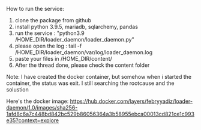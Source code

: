How to run the service:
1. clone the package from github
2. install python 3.9.5, mariadb, sqlarchemy, pandas
3. run the service : "python3.9 /HOME_DIR/loader_daemon/loader_daemon.py"
4. please open the log : tail -f /HOME_DIR/loader_daemon/var/log/loader_daemon.log
5. paste your files in /HOME_DIR/content/
6. After the thread done, please check the content folder


Note: I have created the docker container, but somehow when i started the container, the status was exit. I still searching the rootcause and the solustion

Here's the docker image: https://hub.docker.com/layers/febryyadiz/loader-daemon/1.0/images/sha256-1afd8c6a7c448bd842bc529b86056364a3b58955ebca00013cd821ce1c993e35?context=explore